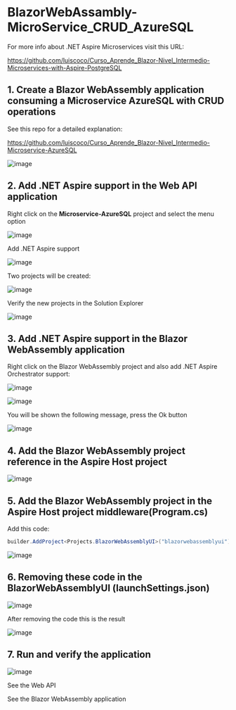 # BlazorWebAssambly-MicroService_CRUD_AzureSQL

For more info about .NET Aspire Microservices visit this URL: 

https://github.com/luiscoco/Curso_Aprende_Blazor-Nivel_Intermedio-Microservices-with-Aspire-PostgreSQL

## 1. Create a Blazor WebAssembly application consuming a Microservice AzureSQL with CRUD operations

See this repo for a detailed explanation: 

https://github.com/luiscoco/Curso_Aprende_Blazor-Nivel_Intermedio-Microservice-AzureSQL

![image](https://github.com/user-attachments/assets/ff6131b1-3e59-4469-b95e-33103b024342)

## 2. Add .NET Aspire support in the Web API application

Right click on the **Microservice-AzureSQL** project and select the menu option 

![image](https://github.com/user-attachments/assets/54154a53-d9d9-4cba-b918-b6a2de9a2f31)

Add .NET Aspire support

![image](https://github.com/user-attachments/assets/a7d1be5c-66f4-43b5-b8b3-cf93386add62)

Two projects will be created:

![image](https://github.com/user-attachments/assets/2420851b-a001-405f-a8ad-0124ef0dec19)

Verify the new projects in the Solution Explorer

![image](https://github.com/user-attachments/assets/665ce2e3-b111-40a0-98ba-f2e469649dd2)

## 3. Add .NET Aspire support in the Blazor WebAssembly application

Right click on the Blazor WebAssembly project and also add .NET Aspire Orchestrator support:

![image](https://github.com/user-attachments/assets/aed7c104-b1cd-42d0-8815-4248d9f5e4f9)

![image](https://github.com/user-attachments/assets/505c3462-efb6-46e9-a9c9-393ddb0acbdf)

You will be shown the following message, press the Ok button 

![image](https://github.com/user-attachments/assets/8fb029c0-831b-4053-a49c-a5024ce494d4)

## 4. Add the Blazor WebAssembly project reference in the Aspire Host project

![image](https://github.com/user-attachments/assets/74f8f4fa-3c7c-4a1c-bc6d-01e73def64a9)

## 5. Add the Blazor WebAssembly project in the Aspire Host project middleware(Program.cs)

Add this code:

```csharp
builder.AddProject<Projects.BlazorWebAssemblyUI>("blazorwebassemblyui");
```

![image](https://github.com/user-attachments/assets/7b3db30a-86fd-4ddb-ad08-33d5039d57f3)

## 6. Removing these code in the BlazorWebAssemblyUI (launchSettings.json)

![image](https://github.com/user-attachments/assets/d7066523-1915-4473-85b6-a2d7fd304384)

After removing the code this is the result

![image](https://github.com/user-attachments/assets/7f821f3f-77ef-48c6-89c7-f814ac3edbc4)

## 7. Run and verify the application

![image](https://github.com/user-attachments/assets/6ce2d4b6-33b6-4764-ae2d-126b56f071b5)

See the Web API



See the Blazor WebAssembly application







